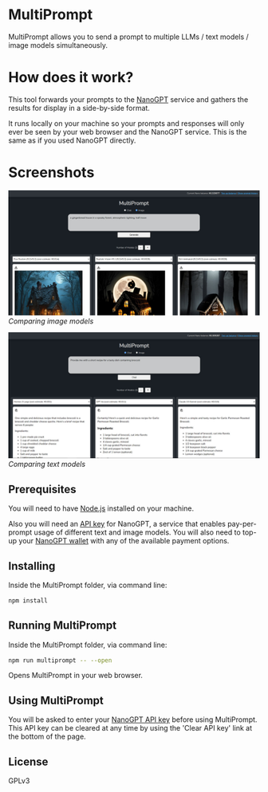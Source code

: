 # MultiPrompt

MultiPrompt allows you to send a prompt to multiple LLMs / text models / image models simultaneously.

# How does it work?

This tool forwards your prompts to the [NanoGPT](https://nano-gpt.com) service and gathers the results for display in a side-by-side format.

It runs locally on your machine so your prompts and responses will only ever be seen by your web browser and the NanoGPT service. This is the same as if you used NanoGPT directly.

# Screenshots

![Alt text](static/screenshot-multiprompt-image-models.jpg)
*Comparing image models*

![Alt text](static/screenshot-multiprompt-text-models.jpg)
*Comparing text models*

## Prerequisites

You will need to have [Node.js](https://nodejs.org/) installed on your machine.

Also you will need an [API key](https://nano-gpt.com/api) for NanoGPT, a service that enables pay-per-prompt usage of different text and image models. You will also need to top-up your [NanoGPT wallet](https://nano-gpt.com/balance) with any of the available payment options.

## Installing

Inside the MultiPrompt folder, via command line:

```bash
npm install
```

## Running MultiPrompt

Inside the MultiPrompt folder, via command line:

```bash
npm run multiprompt -- --open
```

Opens MultiPrompt in your web browser.

## Using MultiPrompt

You will be asked to enter your [NanoGPT API key](https://nano-gpt.com/api) before using MultiPrompt. This API key can be cleared at any time by using the 'Clear API key' link at the bottom of the page.

## License

GPLv3
